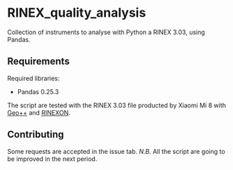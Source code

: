 # RINEX_quality_analysis
Collection of instruments to analyse with Python a RINEX 3.03, using Pandas.

## Requirements
Required libraries:
 - Pandas 0.25.3
 
The script are tested with the RINEX 3.03 file producted by Xiaomi Mi 8 with [Geo++](http://www.geopp.de/) and [RINEXON](https://www.flamingognss.com/rinexon).

## Contributing
Some requests are accepted in the issue tab.
_N.B._ All the script are going to be improved in the next period.
